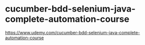 # cucumber-bdd-selenium-java-complete-automation-course
https://www.udemy.com/cucumber-bdd-selenium-java-complete-automation-course
